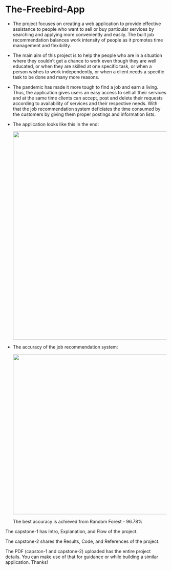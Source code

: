 # The-Freebird-App

- The project focuses on creating a web application to provide effective assistance to people who want to sell or buy particular services by searching and applying more conveniently and easily. The built job recommendation balances work intensity of people as it promotes time management and flexibility.

- The main aim of this project is to help the people who are in a situation where they couldn’t get a chance to work even though they are well educated, or when they are skilled at one specific task, or when a person wishes to work independently, or when a client needs a specific task to be done and many more reasons.

- The pandemic has made it more tough to find a job and earn a living. Thus, the application gives users an easy access to sell all their services and at the same time clients can accept, post and delete their requests according to availability of services and their respective needs. With that the job recommendation system deficiates the time consumed by the customers by giving them proper postings and information lists.

- The application looks like this in the end:

  <img src="https://github.com/Rasmika-b/The-Freebird-App/assets/60094457/21f7849d-3da5-4196-aab6-c34689f9ac94" width="650" />

- The accuracy of the job recommendation system:

  <img src="https://github.com/Rasmika-b/The-Freebird-App/assets/60094457/3649003d-33e8-4f60-946b-76c96d497d78" width="500" />

  The best accuracy is achieved from Random Forest - 96.78%

The capstone-1 has Intro, Explanation, and Flow of the project.

The capstone-2 shares the Results, Code, and References of the project.

The PDF (capston-1 and capstone-2) uploaded has the entire project details. You can make use of that for guidance or while building a similar application. Thanks!

